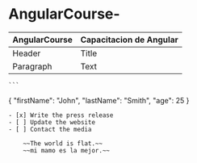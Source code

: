 # AngularCourse-
| AngularCourse | Capacitacion de Angular |
| ----------- | ----------- |
| Header | Title |
| Paragraph | Text | 

 	```
{
  "firstName": "John",
  "lastName": "Smith",
  "age": 25
}
``` 
- [x] Write the press release
- [ ] Update the website
- [ ] Contact the media 

 	~~The world is flat.~~
  	~~mi mamo es la mejor.~~
